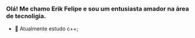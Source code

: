 ### Olá! Me chamo Erik Felipe e sou um entusiasta amador na área de tecnoligia.

- 🦠 Atualmente estudo c++;


<link rel="stylesheet" href="https://cdn.jsdelivr.net/gh/devicons/devicon@v2.15.1/devicon.min.css">
          
          
